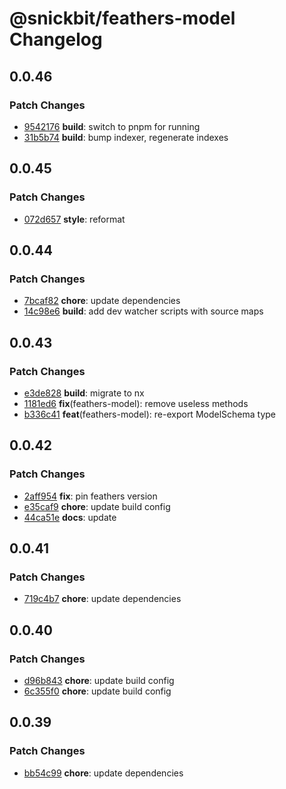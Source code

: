 # @snickbit/feathers-model Changelog

## 0.0.46

### Patch Changes

- [9542176](https://github.com/snickbit/feathers/commit/9542176) **build**:  switch to pnpm for running
- [31b5b74](https://github.com/snickbit/feathers/commit/31b5b74) **build**:  bump indexer, regenerate indexes

## 0.0.45

### Patch Changes

- [072d657](https://github.com/snickbit/feathers/commit/072d657) **style**:  reformat

## 0.0.44

### Patch Changes

- [7bcaf82](https://github.com/snickbit/feathers/commit/7bcaf82) **chore**:  update dependencies
- [14c98e6](https://github.com/snickbit/feathers/commit/14c98e6) **build**:  add dev watcher scripts with source maps

## 0.0.43

### Patch Changes

- [e3de828](https://github.com/snickbit/feathers/commit/e3de828) **build**:  migrate to nx
- [1181ed6](https://github.com/snickbit/feathers/commit/1181ed6) **fix**(feathers-model):  remove useless methods
- [b336c41](https://github.com/snickbit/feathers/commit/b336c41) **feat**(feathers-model):  re-export ModelSchema type

## 0.0.42

### Patch Changes

- [2aff954](https://github.com/snickbit/feathers/commit/2aff954) **fix**:  pin feathers version
- [e35caf9](https://github.com/snickbit/feathers/commit/e35caf9) **chore**:  update build config
- [44ca51e](https://github.com/snickbit/feathers/commit/44ca51e) **docs**:  update

## 0.0.41

### Patch Changes

- [719c4b7](https://github.com/snickbit/feathers/commit/719c4b7) **chore**:  update dependencies

## 0.0.40

### Patch Changes

- [d96b843](https://github.com/snickbit/feathers/commit/d96b843) **chore**:  update build config
- [6c355f0](https://github.com/snickbit/feathers/commit/6c355f0) **chore**:  update build config

## 0.0.39

### Patch Changes

- [bb54c99](https://github.com/snickbit/feathers/commit/bb54c99) **chore**:  update dependencies

